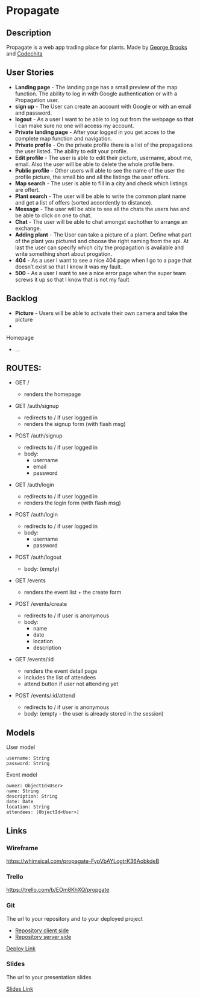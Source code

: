 # Propagate

## Description

Propagate is a web app trading place for plants. 
Made by [George Brooks](https://github.com/gdsbrooks) and [Codechita](https://github.com/CodeChita/)

## User Stories

- **Landing page** - The landing page has a small preview of the map function. The ability to log in with Google authentication or with a Propagation user.
- **sign up** - The User can create an account with Google or with an email and password.
- **logout** - As a user I want to be able to log out from the webpage so that I can make sure no one will access my account.
- **Private landing page** - After your logged in you get acces to the complete map function and navigation.
- **Private profile** - On the private profile there is a list of the propagations the user listed. The ability to edit your profile.
- **Edit profile** - The user is able to edit their picture, username, about me, email. Also the user will be able to delete the whole profile here. 
- **Public profile** - Other users will able to see the name of the user the profile picture, the small bio and all the listings the user offers.
- **Map search** - The user is able to fill in a city and check which listings are offert.
- **Plant search** - The user will be able to write the common plant name and get a list of offers (sorted accordently to distance).
- **Message** - The user will be able to see all the chats the users has and be able to click on one to chat.
- **Chat** - The user will be able to chat amongst eachother to arrange an exchange.
- **Adding plant** - The User can take a picture of a plant. Define what part of the plant you pictured and choose the right naming from the api. At last the user can specify which city the propagation is available and write something short about progation.
- **404** - As a user I want to see a nice 404 page when I go to a page that doesn’t exist so that I know it was my fault.
- **500** - As a user I want to see a nice error page when the super team screws it up so that I know that is not my fault

## Backlog
- **Picture** - Users will be able to activate their own camera and take the picture 
-

Homepage
- ...


## ROUTES:

- GET / 
  - renders the homepage
- GET /auth/signup
  - redirects to / if user logged in
  - renders the signup form (with flash msg)
- POST /auth/signup
  - redirects to / if user logged in
  - body:
    - username
    - email
    - password
- GET /auth/login
  - redirects to / if user logged in
  - renders the login form (with flash msg)
- POST /auth/login
  - redirects to / if user logged in
  - body:
    - username
    - password
- POST /auth/logout
  - body: (empty)

- GET /events
  - renders the event list + the create form
- POST /events/create 
  - redirects to / if user is anonymous
  - body: 
    - name
    - date
    - location
    - description
- GET /events/:id
  - renders the event detail page
  - includes the list of attendees
  - attend button if user not attending yet
- POST /events/:id/attend 
  - redirects to / if user is anonymous
  - body: (empty - the user is already stored in the session)


## Models

User model
 
```
username: String
password: String
```

Event model

```
owner: ObjectId<User>
name: String
description: String
date: Date
location: String
attendees: [ObjectId<User>]
``` 

## Links
### Wireframe
https://whimsical.com/propagate-FypVbAYLogtrK36AobkdeB

### Trello
https://trello.com/b/EOm8KhXQ/propgate

### Git

The url to your repository and to your deployed project

- [Repository client side](http://github.com)
- [Repository server side](https://github.com/CodeChita/Propagate-server)


[Deploy Link](http://heroku.com)

### Slides

The url to your presentation slides

[Slides Link](http://slides.com)


